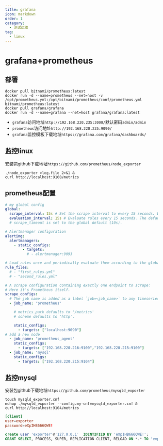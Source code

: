 ```yaml
---
title: grafana
icon: markdown
order: 1
category:
  - 测试运维
tag:
  - linux
---
```


# grafana+prometheus

## 部署

```shell
docker pull bitnami/prometheus:latest
docker run -d --name=prometheus --net=host -v /opt/prometheus.yml:/opt/bitnami/prometheus/conf/prometheus.yml bitnami/prometheus:latest
docker pull grafana/grafana
docker run -d --name=grafana --net=host grafana/grafana:latest
```

- `grafana`访问地址`http://192.168.220.235:3000/`默认密码`admin/admin`
- `prometheus`访问地址`http://192.168.220.235:9090/`
- `grafana`监控模板下载地址`https://grafana.com/grafana/dashboards/`

## 监控linux

安装包github下载地址`https://github.com/prometheus/node_exporter`

```shell
./node_exporter >log.file 2>&1 &
curl http://localhost:9100/metrics
```

## prometheus配置

```yaml
# my global config
global:
  scrape_interval: 15s # Set the scrape interval to every 15 seconds. Default is every 1 minute.
  evaluation_interval: 15s # Evaluate rules every 15 seconds. The default is every 1 minute.
  # scrape_timeout is set to the global default (10s).

# Alertmanager configuration
alerting:
  alertmanagers:
    - static_configs:
        - targets:
          # - alertmanager:9093

# Load rules once and periodically evaluate them according to the global 'evaluation_interval'.
rule_files:
  # - "first_rules.yml"
  # - "second_rules.yml"

# A scrape configuration containing exactly one endpoint to scrape:
# Here it's Prometheus itself.
scrape_configs:
  # The job name is added as a label `job=<job_name>` to any timeseries scraped from this config.
  - job_name: "prometheus"

    # metrics_path defaults to '/metrics'
    # scheme defaults to 'http'.

    static_configs:
      - targets: ["localhost:9090"]
# add a new node
  - job_name: "prometheus_agent"
    static_configs:
      - targets: ["192.168.220.216:9100","192.168.220.215:9100"]
  - job_name: 'mysql'
    static_configs:
      - targets: ["192.168.220.215:9104"]
```

## 监控mysql

安装包github下载地址`https://github.com/prometheus/mysqld_exporter`

```shell
touch mysqld_exporter.cnf
nohup ./mysqld_exporter --config.my-cnf=mysqld_exporter.cnf &
curl http://localhost:9104/metrics
```

```conf
[client]
user=exporter
password=eXpIHB666QWE!
```

```sql
create user 'exporter'@'127.0.0.1'  IDENTIFIED BY 'eXpIHB666QWE!';
GRANT SELECT, PROCESS, SUPER, REPLICATION CLIENT, RELOAD ON *.* TO 'exporter'@'127.0.0.1';
```
